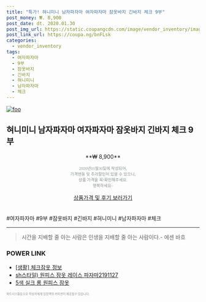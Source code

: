 ```yaml
--- 
title: "특가! 혀니미니 남자파자마 여자파자마 잠옷바지 긴바지 체크 9부" 
post_money: ₩. 8,900 
post_date: dt. 2020.01.30 
post_img_url: https://static.coupangcdn.com/image/vendor_inventory/images/2018/04/13/4/1/fd4a479f-30d2-4646-a167-128039f52ccb.jpg 
post_link_url: https://coupa.ng/bnFLsk 
categories: 
  - vendor_inventory 
tags: 
  - 여자파자마 
  - 9부 
  - 잠옷바지 
  - 긴바지 
  - 혀니미니 
  - 남자파자마 
  - 체크 
--- 
```

[![foo](https://static.coupangcdn.com/image/vendor_inventory/images/2018/04/13/4/1/fd4a479f-30d2-4646-a167-128039f52ccb.jpg)](https://coupa.ng/bnFLsk) 

## 혀니미니 남자파자마 여자파자마 잠옷바지 긴바지 체크 9부 
<p style="text-align: center;">**₩ 8,900**</p> 
<p style="text-align: center;"><span style="color: #898c8f; font-family: Georgia,Times,serif; font-size: 0.75em;">2020년01월30일에 작성되어, <br>가격변동 및 추가할인이 있을 수 있으니,<br> 상품 가격을 꼭!확인해주세요.<br>행복하세요~</span> 
</p>	 
<div markdown="0" style="text-align: center;"><a href="https://coupa.ng/bnFLsk" class="btn btn--success">상품가격 및 후기 보러가기</a></div> 
<br><br> 
  #여자파자마 #9부 #잠옷바지 #긴바지 #혀니미니 #남자파자마 #체크 
<hr> 

> 시간을 지배할 줄 아는 사람은 인생을 지배할 줄 아는 사람이다.- 에센 바흐  


### POWER LINK

* <a href="https://blog.naver.com/sakai111/221768081483" target="_blank"> [생활] 체크잠옷 정보 </a>
* <a href="https://blog.naver.com/santokki14/221787600742" target="_blank">sh스타일) 원피스 잠옷 레이스 파자마2191127</a>
* <a href="https://blog.naver.com/fasyy4321/221785814718" target="_blank">5색 실크 롱 원피스 잠옷</a>

<span style="color: #898c8f; font-family: Georgia,Times,serif; font-size: 0.55em;">파트너스활동으로 작성자에게 일정액의 커미션이 제공될수 있습니다.</span> 
